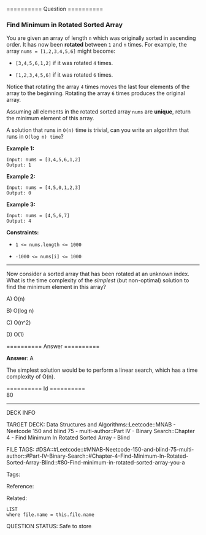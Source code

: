 ========== Question ==========  

### Find Minimum in Rotated Sorted Array

You are given an array of length `n` which was originally sorted in ascending order. It has now been **rotated** between `1` and `n` times. For example, the array `nums = [1,2,3,4,5,6]` might become:

-   `[3,4,5,6,1,2]` if it was rotated `4` times.

-   `[1,2,3,4,5,6]` if it was rotated `6` times.

Notice that rotating the array `4` times moves the last four elements of the array to the beginning. Rotating the array `6` times produces the original array.

Assuming all elements in the rotated sorted array `nums` are **unique**, return the minimum element of this array.

A solution that runs in `O(n)` time is trivial, can you write an algorithm that runs in `O(log n) time`?

**Example 1:**

```
Input: nums = [3,4,5,6,1,2]
Output: 1
```

**Example 2:**

```
Input: nums = [4,5,0,1,2,3]
Output: 0
```

**Example 3:**

```
Input: nums = [4,5,6,7]
Output: 4
```

**Constraints:**

-   `1 <= nums.length <= 1000`

-   `-1000 <= nums[i] <= 1000`

---

Now consider a sorted array that has been rotated at an unknown index. What is the time complexity of the _simplest_ (but non-optimal) solution to find the minimum element in this array?

A) O(n)

B) O(log n)

C) O(n^2)

D) O(1)  

========== Answer ==========  

**Answer**: A

The simplest solution would be to perform a linear search, which has a time complexity of O(n).

========== Id ==========  
80

---

DECK INFO

TARGET DECK: Data Structures and Algorithms::Leetcode::MNAB - Neetcode 150 and blind 75 - multi-author::Part IV - Binary Search::Chapter 4 - Find Minimum In Rotated Sorted Array - Blind

FILE TAGS: #DSA::#Leetcode::#MNAB-Neetcode-150-and-blind-75-multi-author::#Part-IV-Binary-Search::#Chapter-4-Find-Minimum-In-Rotated-Sorted-Array-Blind::#80-Find-minimum-in-rotated-sorted-array-you-a

Tags:

Reference:

Related:

```dataview
LIST
where file.name = this.file.name
```

QUESTION STATUS: Safe to store
